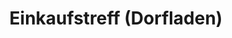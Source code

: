 ---
title: "Einkaufstreff (Dorfladen)"
url: /himmighofen/einkaufstreff-dorfladen/
shop: Lebensmittel
---